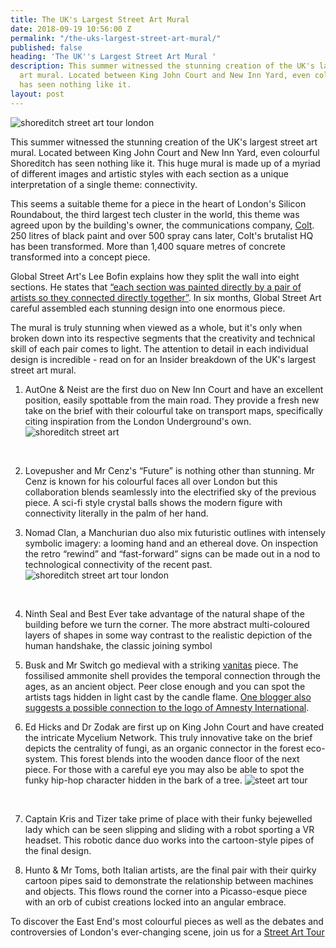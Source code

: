 ```yaml
---
title: The UK's Largest Street Art Mural
date: 2018-09-19 10:56:00 Z
permalink: "/the-uks-largest-street-art-mural/"
published: false
heading: 'The UK''s Largest Street Art Mural '
description: This summer witnessed the stunning creation of the UK's largest street
  art mural. Located between King John Court and New Inn Yard, even colourful Shoreditch
  has seen nothing like it.
layout: post
---
```


![shoreditch street art tour london](/uploads/Title%20image,%20may%20need%20to%20retouch-ed7f9c.jpg)
 

This summer witnessed the stunning creation of the UK's largest street art mural. Located between King John Court and New Inn Yard, even colourful Shoreditch has seen nothing like it. This huge mural is made up of a myriad of different images and artistic styles with each section as a unique interpretation of a single theme: connectivity.  

 

This seems a suitable theme for a piece in the heart of London's Silicon Roundabout, the third largest tech cluster in the world, this theme was agreed upon by the building's owner, the communications company, [Colt](https://www.colt.net/). 250 litres of black paint and over 500 spray cans later, Colt's brutalist HQ has been transformed. More than 1,400 square metres of concrete transformed into a concept piece.  

 

Global Street Art's Lee Bofin explains how they split the wall into eight sections. He states that [“each section was painted directly by a pair of artists so they connected directly together”](https://www.bbc.co.uk/news/av/uk-45054525/1400-square-metres-of-artwork-on-concrete). In six months, Global Street Art careful assembled each stunning design into one enormous piece. 


 

The mural is truly stunning when viewed as a whole, but it's only when broken down into its respective segments that the creativity and technical skill of each pair comes to light. The attention to detail in each individual design is incredible - read on for an Insider breakdown of the UK's largest street art mural.  

 

1) AutOne & Neist are the first duo on New Inn Court and have an excellent position, easily spottable from the main road. They provide a fresh new take on the brief with their colourful take on transport maps, specifically citing inspiration from the London Underground's own. 
![shoreditch street art](/uploads/After%20number%201.jpg) 
<br>

2) Lovepusher and Mr Cenz's “Future” is nothing other than stunning. Mr Cenz is known for his colourful faces all over London but this collaboration blends seamlessly into the electrified sky of the previous piece. A sci-fi style crystal balls shows the modern figure with connectivity literally in the palm of her hand. 

3) Nomad Clan, a Manchurian duo also mix futuristic outlines with intensely symbolic imagery: a looming hand and an ethereal dove. On inspection the retro “rewind” and “fast-forward” signs can be made out in a nod to technological connectivity of the recent past. 
![shoreditch street art tour london](/uploads/After%20number%203.jpg)
<br>

4) Ninth Seal and Best Ever take advantage of the natural shape of the building before we turn the corner. The more abstract multi-coloured layers of shapes in some way contrast to the realistic depiction of the human handshake, the classic joining symbol 

5) Busk and Mr Switch go medieval with a striking [vanitas](https://www.tate.org.uk/art/art-terms/v/vanitas) piece. The fossilised ammonite shell provides the temporal connection through the ages, as an ancient object. Peer close enough and you can spot the artists tags hidden in light cast by the candle flame. [One blogger also suggests a possible connection to the logo of Amnesty International](http://graffoto1.blogspot.com/).  

6) Ed Hicks and Dr Zodak are first up on King John Court and have created the intricate Mycelium Network. This truly innovative take on the brief depicts the centrality of fungi, as an organic connector in the forest eco-system. This forest blends into the wooden dance floor of the next piece. For those with a careful eye you may also be able to spot the funky hip-hop character hidden in the bark of a tree. 
![steet art tour](/uploads/Mycellium%20network.jpg)
<br>


7) Captain Kris and Tizer take prime of place with their funky bejewelled lady which can be seen slipping and sliding with a robot sporting a VR headset. This robotic dance duo works into the cartoon-style pipes of the final design.  

8) Hunto & Mr Toms, both Italian artists, are the final pair with their quirky cartoon pipes said to demonstrate the relationship between machines and objects. This flows round the corner into a Picasso-esque piece with an orb of cubist creations locked into an angular embrace. 

 

 

To discover the East End's most colourful pieces as well as the debates and controversies of London's ever-changing scene, join us for a [Street Art Tour](https://www.insider-london.co.uk/tours/street-art/)  
